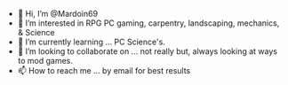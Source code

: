 - 👋 Hi, I’m @Mardoin69
- 👀 I’m interested in RPG PC gaming, carpentry, landscaping, mechanics, & Science
- 🌱 I’m currently learning ... PC Science's.
- 💞️ I’m looking to collaborate on ... not really but, always looking at ways to mod games.
- 📫 How to reach me ... by email for best results

<!---
Mardoin69/Mardoin69 is a ✨ special ✨ repository because its `README.md` (this file) appears on your GitHub profile.
You can click the Preview link to take a look at your changes.
--->
